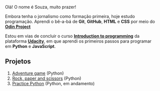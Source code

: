 Olá! O nome é Souza, muito prazer!

Embora tenha o jornalismo como formação primeira, hoje estudo programação. Aprendi o bê-a-bá de **Git**, **GitHub**, **HTML** e **CSS** 
por meio do [**Odin Project**](https://www.theodinproject.com/)

Estou em vias de concluir o curso [**Introduction to programming**](https://www.udacity.com/course/intro-to-programming-nanodegree--nd000)
da plataforma [**Udacity**](https://www.udacity.com/), em que aprendi os primeiros passos para programar em **Python** e **JavaScript**.

## Projetos

1. [Adventure game](https://github.com/osouza500/adventure_game) (Python)
2. [Rock, paper and scissors](https://github.com/osouza500/rock-paper-scissors) (Python)
3. [Practice Python](https://github.com/osouza500/practice-python) (Python, em andamento)



